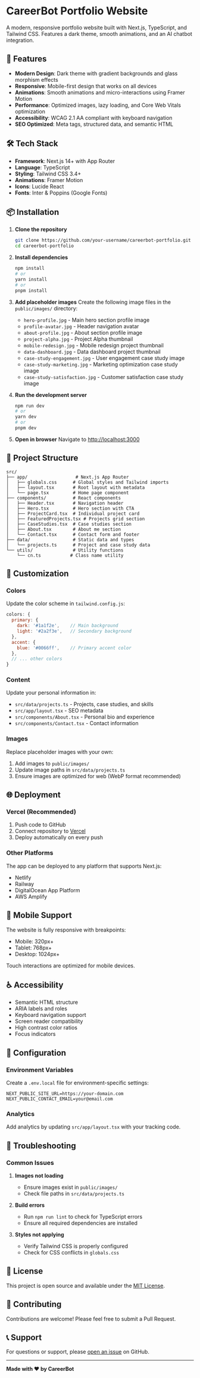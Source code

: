 # CareerBot Portfolio Website

A modern, responsive portfolio website built with Next.js, TypeScript, and Tailwind CSS. Features a dark theme, smooth animations, and an AI chatbot integration.

## 🚀 Features

- **Modern Design**: Dark theme with gradient backgrounds and glass morphism effects
- **Responsive**: Mobile-first design that works on all devices
- **Animations**: Smooth animations and micro-interactions using Framer Motion
- **Performance**: Optimized images, lazy loading, and Core Web Vitals optimization
- **Accessibility**: WCAG 2.1 AA compliant with keyboard navigation
- **SEO Optimized**: Meta tags, structured data, and semantic HTML

## 🛠 Tech Stack

- **Framework**: Next.js 14+ with App Router
- **Language**: TypeScript
- **Styling**: Tailwind CSS 3.4+
- **Animations**: Framer Motion
- **Icons**: Lucide React
- **Fonts**: Inter & Poppins (Google Fonts)

## 📦 Installation

1. **Clone the repository**
   ```bash
   git clone https://github.com/your-username/careerbot-portfolio.git
   cd careerbot-portfolio
   ```

2. **Install dependencies**
   ```bash
   npm install
   # or
   yarn install
   # or
   pnpm install
   ```

3. **Add placeholder images**
   Create the following image files in the `public/images/` directory:
   - `hero-profile.jpg` - Main hero section profile image
   - `profile-avatar.jpg` - Header navigation avatar
   - `about-profile.jpg` - About section profile image
   - `project-alpha.jpg` - Project Alpha thumbnail
   - `mobile-redesign.jpg` - Mobile redesign project thumbnail
   - `data-dashboard.jpg` - Data dashboard project thumbnail
   - `case-study-engagement.jpg` - User engagement case study image
   - `case-study-marketing.jpg` - Marketing optimization case study image
   - `case-study-satisfaction.jpg` - Customer satisfaction case study image

4. **Run the development server**
   ```bash
   npm run dev
   # or
   yarn dev
   # or
   pnpm dev
   ```

5. **Open in browser**
   Navigate to [http://localhost:3000](http://localhost:3000)

## 📁 Project Structure

```
src/
├── app/                  # Next.js App Router
│   ├── globals.css      # Global styles and Tailwind imports
│   ├── layout.tsx       # Root layout with metadata
│   └── page.tsx         # Home page component
├── components/          # React components
│   ├── Header.tsx       # Navigation header
│   ├── Hero.tsx         # Hero section with CTA
│   ├── ProjectCard.tsx  # Individual project card
│   ├── FeaturedProjects.tsx # Projects grid section
│   ├── CaseStudies.tsx  # Case studies section
│   ├── About.tsx        # About me section
│   └── Contact.tsx      # Contact form and footer
├── data/                # Static data and types
│   └── projects.ts      # Project and case study data
└── utils/               # Utility functions
    └── cn.ts           # Class name utility
```

## 🎨 Customization

### Colors
Update the color scheme in `tailwind.config.js`:
```js
colors: {
  primary: {
    dark: '#1a1f2e',    // Main background
    light: '#2a2f3e',   // Secondary background
  },
  accent: {
    blue: '#0066ff',    // Primary accent color
  },
  // ... other colors
}
```

### Content
Update your personal information in:
- `src/data/projects.ts` - Projects, case studies, and skills
- `src/app/layout.tsx` - SEO metadata
- `src/components/About.tsx` - Personal bio and experience
- `src/components/Contact.tsx` - Contact information

### Images
Replace placeholder images with your own:
1. Add images to `public/images/`
2. Update image paths in `src/data/projects.ts`
3. Ensure images are optimized for web (WebP format recommended)

## 🌐 Deployment

### Vercel (Recommended)
1. Push code to GitHub
2. Connect repository to [Vercel](https://vercel.com)
3. Deploy automatically on every push

### Other Platforms
The app can be deployed to any platform that supports Next.js:
- Netlify
- Railway
- DigitalOcean App Platform
- AWS Amplify

## 📱 Mobile Support

The website is fully responsive with breakpoints:
- Mobile: 320px+
- Tablet: 768px+
- Desktop: 1024px+

Touch interactions are optimized for mobile devices.

## ♿ Accessibility

- Semantic HTML structure
- ARIA labels and roles
- Keyboard navigation support
- Screen reader compatibility
- High contrast color ratios
- Focus indicators

## 🔧 Configuration

### Environment Variables
Create a `.env.local` file for environment-specific settings:
```env
NEXT_PUBLIC_SITE_URL=https://your-domain.com
NEXT_PUBLIC_CONTACT_EMAIL=your@email.com
```

### Analytics
Add analytics by updating `src/app/layout.tsx` with your tracking code.

## 🐛 Troubleshooting

### Common Issues

1. **Images not loading**
   - Ensure images exist in `public/images/`
   - Check file paths in `src/data/projects.ts`

2. **Build errors**
   - Run `npm run lint` to check for TypeScript errors
   - Ensure all required dependencies are installed

3. **Styles not applying**
   - Verify Tailwind CSS is properly configured
   - Check for CSS conflicts in `globals.css`

## 📄 License

This project is open source and available under the [MIT License](LICENSE).

## 🤝 Contributing

Contributions are welcome! Please feel free to submit a Pull Request.

## 📞 Support

For questions or support, please [open an issue](https://github.com/your-username/careerbot-portfolio/issues) on GitHub.

---

**Made with ❤️ by CareerBot** 